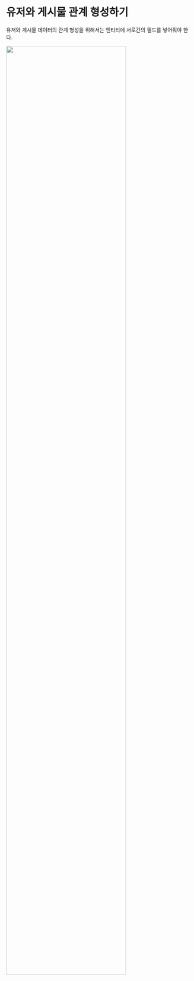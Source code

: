 # 유저와 게시물 관계 형성하기

유저와 게시물 데이터의 관계 형성을 위해서는 엔티티에 서로간의 필드를 넣어줘야 한다.

<img src="https://github.com/JaeHwan-s-WebServeClass/webserver-nginx/assets/85930183/afdfa3b8-0d1f-4566-bee7-e177b064d20c" width="80%">

## 